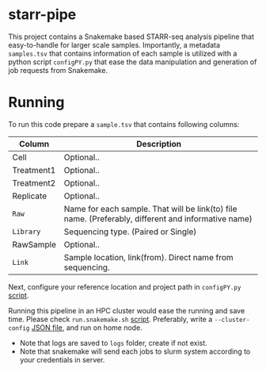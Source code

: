 # starr-pipe
This project contains a Snakemake based STARR-seq analysis pipeline that easy-to-handle for larger scale samples. Importantly, a metadata `samples.tsv` that contains information of each sample is utilized with a python script `configPY.py` that ease the data manipulation and generation of job requests from Snakemake.

# Running
To run this code prepare a `sample.tsv` that contains following columns:

Column | Description
-----------|----------
Cell | Optional..
Treatment1 | Optional..
Treatment2 | Optional..
Replicate | Optional..
`Raw` | Name for each sample. That will be link(to) file name. (Preferably, different and informative name)
`Library` | Sequencing type. (Paired or Single)
RawSample | Optional..
`Link` | Sample location, link(from). Direct name from sequencing.

Next, configure your reference location and project path in `configPY.py` [script](./configPY.py).

Running this pipeline in an HPC cluster would ease the running and save time. Please check `run.snakemake.sh` [script](./run.snakemake.sh). Preferably, write a `--cluster-config` [JSON file](./code/cluster.json), and run on home node.
- Note that logs are saved to `logs` folder, create if not exist.
- Note that snakemake will send each jobs to slurm system according to your credentials in server.
